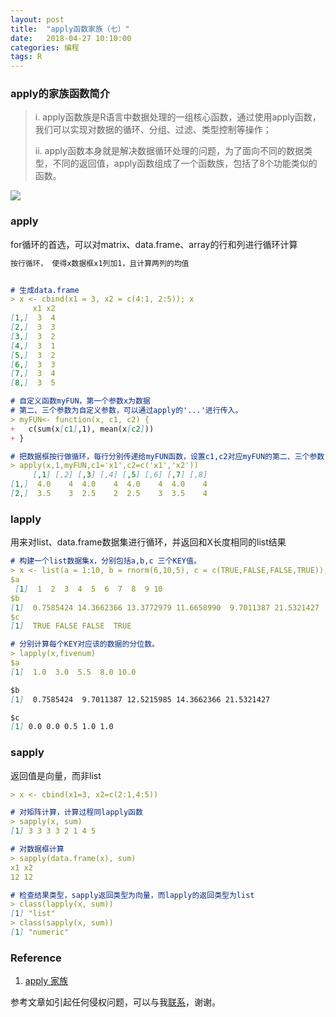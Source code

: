 ```yaml
---
layout: post
title:  "apply函数家族（七）"
date:   2018-04-27 10:10:00
categories: 编程
tags: R
---
```


### apply的家族函数简介

> i. apply函数族是R语言中数据处理的一组核心函数，通过使用apply函数，我们可以实现对数据的循环、分组、过滤、类型控制等操作；
>
> ii. apply函数本身就是解决数据循环处理的问题，为了面向不同的数据类型，不同的返回值，apply函数组成了一个函数族，包括了8个功能类似的函数。

![](https://raw.githubusercontent.com/HuaZou/HuaZou.github.io/master/_posts/img/R.apply.png)

### apply
for循环的首选，可以对matrix、data.frame、array的行和列进行循环计算
```markdown
按行循环， 使得x数据框x1列加1，且计算两列的均值


# 生成data.frame
> x <- cbind(x1 = 3, x2 = c(4:1, 2:5)); x
     x1 x2
[1,]  3  4
[2,]  3  3
[3,]  3  2
[4,]  3  1
[5,]  3  2
[6,]  3  3
[7,]  3  4
[8,]  3  5

# 自定义函数myFUN，第一个参数x为数据
# 第二、三个参数为自定义参数，可以通过apply的'...'进行传入。
> myFUN<- function(x, c1, c2) {
+   c(sum(x[c1],1), mean(x[c2])) 
+ }

# 把数据框按行做循环，每行分别传递给myFUN函数，设置c1,c2对应myFUN的第二、三个参数
> apply(x,1,myFUN,c1='x1',c2=c('x1','x2'))
     [,1] [,2] [,3] [,4] [,5] [,6] [,7] [,8]
[1,]  4.0    4  4.0    4  4.0    4  4.0    4
[2,]  3.5    3  2.5    2  2.5    3  3.5    4
```

### lapply

用来对list、data.frame数据集进行循环，并返回和X长度相同的list结果

```markdown
# 构建一个list数据集x，分别包括a,b,c 三个KEY值。
> x <- list(a = 1:10, b = rnorm(6,10,5), c = c(TRUE,FALSE,FALSE,TRUE));x
$a
 [1]  1  2  3  4  5  6  7  8  9 10
$b
[1]  0.7585424 14.3662366 13.3772979 11.6658990  9.7011387 21.5321427
$c
[1]  TRUE FALSE FALSE  TRUE

# 分别计算每个KEY对应该的数据的分位数。
> lapply(x,fivenum)
$a
[1]  1.0  3.0  5.5  8.0 10.0

$b
[1]  0.7585424  9.7011387 12.5215985 14.3662366 21.5321427

$c
[1] 0.0 0.0 0.5 1.0 1.0
```

### sapply

返回值是向量，而非list

```markdown
> x <- cbind(x1=3, x2=c(2:1,4:5))

# 对矩阵计算，计算过程同lapply函数
> sapply(x, sum)
[1] 3 3 3 3 2 1 4 5

# 对数据框计算
> sapply(data.frame(x), sum)
x1 x2 
12 12 

# 检查结果类型，sapply返回类型为向量，而lapply的返回类型为list
> class(lapply(x, sum))
[1] "list"
> class(sapply(x, sum))
[1] "numeric"
```



### Reference

1. [apply 家族](http://blog.fens.me/r-apply/)



参考文章如引起任何侵权问题，可以与我[联系](https://github.com/HuaZou/)，谢谢。
